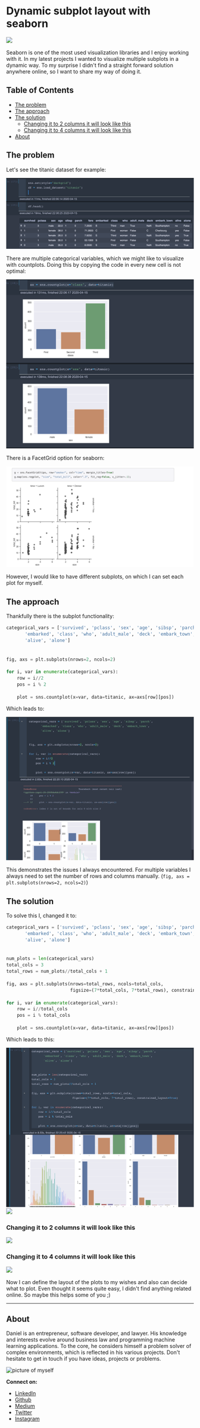 # Dynamic subplot layout with seaborn

![](http://g.recordit.co/Fr2UrCF9zx.gif)

Seaborn is one of the most used visualization libraries and I enjoy working with it. In my latest projects I wanted to visualize multiple subplots in a dynamic way. To my surprise I didn't find a straight forward solution anywhere online, so I want to share my way of doing it.

## Table of Contents

  - [The problem](#the-problem)
  - [The approach](#the-approach)
  - [The solution](#the-solution)
    - [Changing it to 2 columns it will look like this](#changing-it-to-2-columns-it-will-look-like-this)
    - [Changing it to 4 columns it will look like this](#changing-it-to-4-columns-it-will-look-like-this)
  - [About](#about)


## The problem

Let's see the titanic dataset for example:

![](../assets/plottingDynamic_2020-04-15-22-07-32.png)

There are multiple categorical variables, which we might like to visualize with countplots.
Doing this by copying the code in every new cell is not optimal:

![](../assets/plottingDynamic_2020-04-15-22-08-50.png)

There is a FacetGrid option for seaborn:

![](../assets/plottingDynamic_2020-04-15-22-11-39.png)

However, I would like to have different subplots, on which I can set each plot for myself.

## The approach
Thankfully there is the subplot functionality:

```python
categorical_vars = ['survived', 'pclass', 'sex', 'age', 'sibsp', 'parch',
       'embarked', 'class', 'who', 'adult_male', 'deck', 'embark_town',
       'alive', 'alone']


fig, axs = plt.subplots(nrows=2, ncols=2)

for i, var in enumerate(categorical_vars):
    row = i//2
    pos = i % 2

    plot = sns.countplot(x=var, data=titanic, ax=axs[row][pos])
```

Which leads to:

![](../assets/plottingDynamic_2020-04-15-22-20-44.png)

This demonstrates the issues I always encountered. For multiple variables I always need to set the number of rows and columns manually. (`fig, axs = plt.subplots(nrows=2, ncols=2)`)

## The solution

To solve this I, changed it to:

```python
categorical_vars = ['survived', 'pclass', 'sex', 'age', 'sibsp', 'parch',
       'embarked', 'class', 'who', 'adult_male', 'deck', 'embark_town',
       'alive', 'alone']


num_plots = len(categorical_vars)
total_cols = 3
total_rows = num_plots//total_cols + 1

fig, axs = plt.subplots(nrows=total_rows, ncols=total_cols,
                        figsize=(7*total_cols, 7*total_rows), constrained_layout=True)

for i, var in enumerate(categorical_vars):
    row = i//total_cols
    pos = i % total_cols

    plot = sns.countplot(x=var, data=titanic, ax=axs[row][pos])
```

Which leads to this:

![](../assets/plottingDynamic_2020-04-15-22-25-13.png)
![](http://g.recordit.co/Fr2UrCF9zx.gif)

### Changing it to 2 columns it will look like this

![](http://g.recordit.co/zpmzz7uESh.gif)

### Changing it to 4 columns it will look like this

![](http://g.recordit.co/tCnO6Ls220.gif)

Now I can define the layout of the plots to my wishes and also can decide what to plot. Even thought it seems quite easy, I didn't find anything related online. So maybe this helps some of you ;)

---

## About

Daniel is an entrepreneur, software developer, and lawyer.
His knowledge and interests evolve around business law and programming machine learning applications.
To the core, he considers himself a problem solver of complex environments, which is reflected in his various projects.
Don't hesitate to get in touch if you have ideas, projects or problems.

![picture of myself](https://avatars2.githubusercontent.com/u/22077628?s=460&v=4)

**Connect on:**
- [LinkedIn](https://www.linkedin.com/in/createdd)
- [Github](https://github.com/Createdd)
- [Medium](https://medium.com/@createdd)
- [Twitter](https://twitter.com/_createdd)
- [Instagram](https://www.instagram.com/create.dd/)


<!-- Written by Daniel Deutsch -->